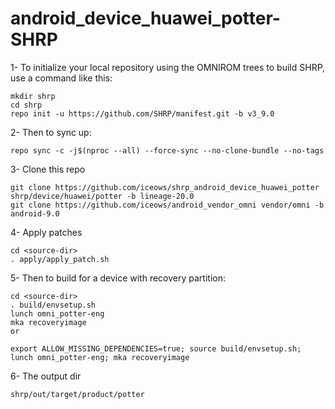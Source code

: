 # android_device_huawei_potter-SHRP

1- To initialize your local repository using the OMNIROM trees to build SHRP, use a command like this:

```
mkdir shrp
cd shrp
repo init -u https://github.com/SHRP/manifest.git -b v3_9.0
```

2- Then to sync up:

```
repo sync -c -j$(nproc --all) --force-sync --no-clone-bundle --no-tags
```

3- Clone this repo

```
git clone https://github.com/iceows/shrp_android_device_huawei_potter shrp/device/huawei/potter -b lineage-20.0
git clone https://github.com/iceows/android_vendor_omni vendor/omni -b android-9.0
```

4- Apply patches

```
cd <source-dir>
. apply/apply_patch.sh
```

5- Then to build for a device with recovery partition:
```
cd <source-dir>
. build/envsetup.sh
lunch omni_potter-eng
mka recoveryimage
or

export ALLOW_MISSING_DEPENDENCIES=true; source build/envsetup.sh; lunch omni_potter-eng; mka recoveryimage

```

6- The output dir
```
shrp/out/target/product/potter
```
